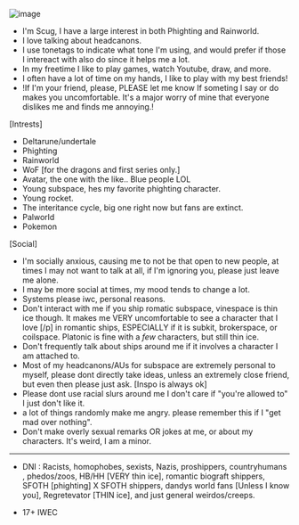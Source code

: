 ![image](https://github.com/Scugspace/Scugspace/assets/174321043/f303292f-9d1c-48d4-9008-805e642a6043)


- I'm Scug, I have a large interest in both Phighting and Rainworld. 
- I love talking about headcanons.
- I use tonetags to indicate what tone I'm using, and would prefer if those I intereact with also do since it helps me a lot.
-  In my freetime I like to play games, watch Youtube, draw, and more.
-  I often have a lot of time on my hands, I like to play with my best friends!
-  !If I'm your friend, please, PLEASE let me know If someting I say or do makes you uncomfortable. It's a major worry of mine that everyone dislikes me and finds me annoying.!

 [Intrests] 
- Deltarune/undertale
- Phighting
- Rainworld
- WoF [for the dragons and first series only.]
- Avatar, the one with the like.. Blue people LOL
- Young subspace, hes my favorite phighting character.
- Young rocket.
- The interitance cycle, big one right now but fans are extinct.
- Palworld
- Pokemon
  
[Social] 
- I'm socially anxious, causing me to not be that open to new people, at times I may not want to talk at all, if I'm ignoring you, please just leave me alone.
- I may be more social at times, my mood tends to change a lot.
- Systems please iwc, personal reasons.
- Don't interact with me if you ship romatic subspace, vinespace is thin ice though. It makes me VERY uncomfortable to see a character that I love [/p] in romantic ships, ESPECIALLY if it is subkit, brokerspace, or coilspace. Platonic is fine with a *few* characters, but still thin ice.
- Don't frequently talk about ships around me if it involves a character I am attached to.
- Most of my headcanons/AUs for subspace are extremely personal to myself, please dont directly take ideas, unless an extremely close friend, but even then please just ask.
 [Inspo is always ok]
- Please dont use racial slurs around me I don't care if "you're allowed to" I just don't like it.
- a lot of things randomly make me angry. please remember this if I "get mad over nothing".
- Don't make overly sexual remarks OR jokes at me, or about my characters. It's weird, I am a minor. 
--------------------------------------------------------------------------------------------------------------------------------------------------------


- DNI : Racists, homophobes, sexists, Nazis, proshippers, countryhumans , phedos/zoos, HB/HH [VERY thin ice], romantic biograft shippers, SFOTH [phighting] X SFOTH shippers, dandys world fans [Unless I know you], Regretevator [THIN ice], and just general weirdos/creeps.

- 17+ IWEC
<!---
Scugspace/Scugspace is a ✨ special ✨ repository because its `README.md` (this file) appears on your GitHub profile.
You can click the Preview link to take a look at your changes.
--->
